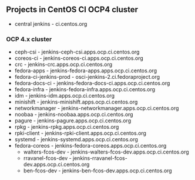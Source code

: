 ## Projects in CentOS CI OCP4 cluster
* central jenkins        - ci.centos.org

### OCP 4.x cluster
* ceph-csi               - jenkins-ceph-csi.apps.ocp.ci.centos.org
* coreos-ci              - jenkins-coreos-ci.apps.ocp.ci.centos.org
* crc                    - jenkins-crc.apps.ocp.ci.centos.org
* fedora-apps            - jenkins-fedora-apps.apps.ocp.ci.centos.org
* fedora-ci-jenkins-prod - osci-jenkins-2.ci.fedoraproject.org
* fedora-docs-ci         - jenkins-fedora-docs-ci.apps.ocp.ci.centos.org
* fedora-infra           - jenkins-fedora-infra.apps.ocp.ci.centos.org
* idm                    - jenkins-idm.apps.ocp.ci.centos.org
* minishift              - jenkins-minishift.apps.ocp.ci.centos.org
* networkmanager         - jenkins-networkmanager.apps.ocp.ci.centos.org
* noobaa                 - jenkins-noobaa.apps.ocp.ci.centos.org
* pagure                 - jenkins-pagure.apps.ocp.ci.centos.org
* rpkg                   - jenkins-rpkg.apps.ocp.ci.centos.org
* rpki-client            - jenkins-rpki-client.apps.ocp.ci.centos.org
* systemd                - jenkins-systemd.apps.ocp.ci.centos.org
* fedora-coreos          - jenkins-fedora-coreos.apps.ocp.ci.centos.org
    * walters-fcos-dev       - jenkins-walters-fcos-dev.apps.ocp.ci.centos.org
    * rravanel-fcos-dev      - jenkins-rravanel-fcos-dev.apps.ocp.ci.centos.org
    * ben-fcos-dev           - jenkins-ben-fcos-dev.apps.ocp.ci.centos.org
